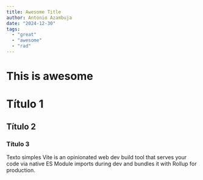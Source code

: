 ```yaml
---
title: Awesome Title
author: Antonio Azambuja
date: "2024-12-30"
tags:
  - "great"
  - "awesome"
  - "rad"
---
```


# This is awesome

# Título 1
## Título 2
### Título 3

Texto simples
Vite is an opinionated web dev build tool that serves your code via native ES Module imports during dev and bundles it with Rollup for production.